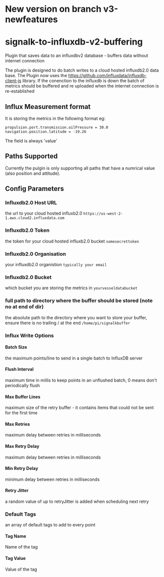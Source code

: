 # New version on branch v3-newfeatures 

# signalk-to-influxdb-v2-buffering
 Plugin that saves data to an influxdbv2 database - buffers data without internet connection

The plugin is designed to do batch writes to a cloud hosted influxdb2.0 data base. The Plugin now uses the https://github.com/influxdata/influxdb-client-js library.
 If the conenction to the influxdb is down the batch of metrics should be buffered and re uploaded when the internet connection is re-established

## Influx Measurement format
It is storing the metrics in the following format eg: 

```
propulsion.port.transmission.oilPressure = 30.0
navigation.position.latitude = -19.26
```

The field is always 'value'


## Paths Supported
Currently the pulgin is only supporting all paths that have a numrical value (also position and attitude).


## Config Parameters

### Influxdb2.0 Host URL
the url to your cloud hosted influxb2.0
```https://us-west-2-1.aws.cloud2.influxdata.com```

### Influxdb2.0 Token
the token for your cloud hosted influxb2.0 bucket
```somesecrettoken```

### Influxdb2.0 Organisation
your influxdb2.0 organistion
```typically your email```

### Influxdb2.0 Bucket
which bucket you are storing the metrics in
```yourvesseldatabucket```

### full path to directory where the buffer should be stored (note no at end of dir)
the absolute path to the directory where you want to store your buffer, ensure there is no trailing / at the end
```/home/pi/signalkbuffer```

### Influx Write Options

#### Batch Size
the maximum points/line to send in a single batch to InfluxDB server

#### Flush Interval
maximum time in millis to keep points in an unflushed batch, 0 means don't periodically flush

#### Max Buffer Lines
maximum size of the retry buffer - it contains items that could not be sent for the first time

#### Max Retries
maximum delay between retries in milliseconds

#### Max Retry Delay 
maximum delay between retries in milliseconds

#### Min Retry Delay
minimum delay between retries in milliseconds

#### Retry Jitter
a random value of up to retryJitter is added when scheduling next retry

### Default Tags
an array of default tags to add to every point

#### Tag Name
Name of the tag

#### Tag Value
Value of the tag
